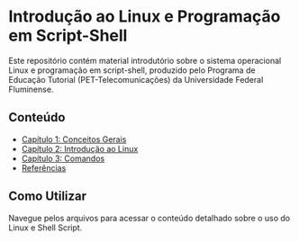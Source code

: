# Introdução ao Linux e Programação em Script-Shell

Este repositório contém material introdutório sobre o sistema operacional Linux e programação em script-shell, produzido pelo Programa de Educação Tutorial (PET-Telecomunicações) da Universidade Federal Fluminense.

## Conteúdo
- [Capítulo 1: Conceitos Gerais](capitulo1.md)
- [Capítulo 2: Introdução ao Linux](capitulo2.md)
- [Capítulo 3: Comandos](capitulo3.md)
- [Referências](referencias.md)

## Como Utilizar
Navegue pelos arquivos para acessar o conteúdo detalhado sobre o uso do Linux e Shell Script.
